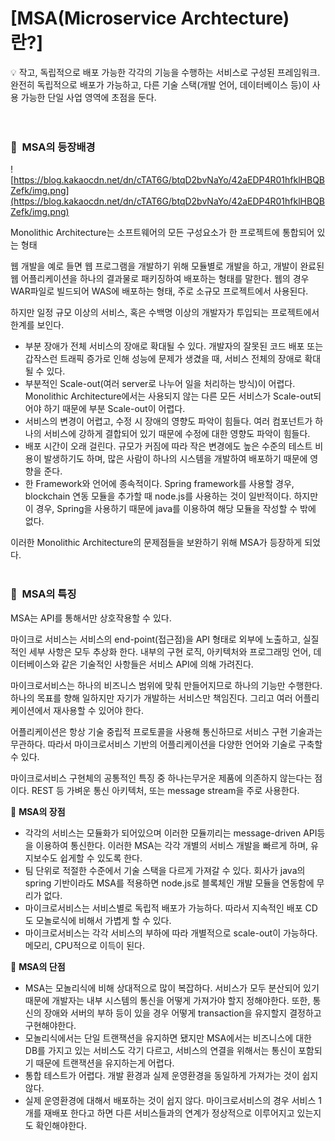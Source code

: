 # [MSA(Microservice Archtecture) 란?]

<aside>
💡 작고, 독립적으로 배포 가능한 각각의 기능을 수행하는 서비스로 구성된 프레임워크. 완전히 독립적으로 배포가 가능하고, 다른 기술 스택(개발 언어, 데이터베이스 등)이 사용 가능한 단일 사업 영역에 초점을 둔다.

</aside>

<br>
<br>

### 📗  MSA의 등장배경

![https://blog.kakaocdn.net/dn/cTAT6G/btqD2bvNaYo/42aEDP4R01hfklHBQBZefk/img.png](https://blog.kakaocdn.net/dn/cTAT6G/btqD2bvNaYo/42aEDP4R01hfklHBQBZefk/img.png)

Monolithic Architecture는 소프트웨어의 모든 구성요소가 한 프로젝트에 통합되어 있는 형태

웹 개발을 예로 들면 웹 프로그램을 개발하기 위해 모듈별로 개발을 하고, 개발이 완료된 웹 어플리케이션을 하나의 결과물로 패키징하여 배포하는 형태를 말한다. 웹의 경우 WAR파일로 빌드되어 WAS에 배포하는 형태, 주로 소규모 프로젝트에서 사용된다.

하지만 일정 규모 이상의 서비스, 혹은 수백명 이상의 개발자가 투입되는 프로젝트에서 한계를 보인다.

- 부분 장애가 전체 서비스의 장애로 확대될 수 있다.
개발자의 잘못된 코드 배포 또는 갑작스런 트래픽 증가로 인해 성능에 문제가 생겼을 때, 서비스 전체의 장애로 확대될 수 있다.
- 부분적인 Scale-out(여러 server로 나누어 일을 처리하는 방식)이 어렵다.                                      Monolithic Architecture에서는 사용되지 않는 다른 모든 서비스가 Scale-out되어야 하기 때문에 부분 Scale-out이 어렵다.
- 서비스의 변경이 어렵고, 수정 시 장애의 영향도 파악이 힘들다.                                                                     여러 컴포넌트가 하나의 서비스에 강하게 결합되어 있기 때문에 수정에 대한 영향도 파악이 힘들다.
- 배포 시간이 오래 걸린다.                                                                                                                             규모가 커짐에 따라 작은 변경에도 높은 수준의 테스트 비용이 발생하기도 하며, 많은 사람이 하나의 시스템을 개발하여 배포하기 때문에 영향을 준다.
- 한 Framework와 언어에 종속적이다.                                                                                                  Spring framework를 사용할 경우, blockchain 연동 모듈을 추가할 때 node.js를 사용하는 것이 일반적이다. 하지만 이 경우, Spring을 사용하기 때문에 java를 이용하여 해당 모듈을 작성할 수 밖에 없다.

이러한 Monolithic Architecture의 문제점들을 보완하기 위해 MSA가 등장하게 되었다. 
<br>
<br>

### 📘  MSA의 특징

MSA는 API를 통해서만 상호작용할 수 있다. 

마이크로 서비스는 서비스의 end-point(접근점)을 API 형태로 외부에 노출하고, 실질적인 세부 사항은 모두 추상화 한다. 내부의 구현 로직, 아키텍처와 프로그래밍 언어, 데이터베이스와 같은 기술적인 사항들은 서비스 API에 의해 가려진다.

마이크로서비스는 하나의 비즈니스 범위에 맞춰 만들어지므로 하나의 기능만 수행한다. 하나의 목표를 향해 일하지만 자기가 개발하는 서비스만 책임진다. 그리고 여러 어플리케이션에서 재사용할 수 있어야 한다.

어플리케이션은 항상 기술 중립적 프로토콜을 사용해 통신하므로 서비스 구현 기술과는 무관하다. 따라서 마이크로서비스 기반의 어플리케이션을 다양한 언어와 기술로 구축할 수 있다.

마이크로서비스 구현체의 공통적인 특징 중 하나는무거운 제품에 의존하지 않는다는 점이다. REST 등 가벼운 통신 아키텍처, 또는 message stream을 주로 사용한다.

🔸 **MSA의 장점**

- 각각의 서비스는 모듈화가 되어있으며 이러한 모듈끼리는 message-driven API등을 이용하여 통신한다. 이러한 MSA는 각각 개별의 서비스 개발을 빠르게 하며, 유지보수도 쉽게할 수 있도록 한다.
- 팀 단위로 적절한 수준에서 기술 스택을 다르게 가져갈 수 있다. 회사가 java의 spring 기반이라도 MSA를 적용하면 node.js로 블록체인 개발 모듈을 연동함에 무리가 없다.
- 마이크로서비스는 서비스별로 독립적 배포가 가능하다. 따라서 지속적인 배포 CD도 모놀로식에 비해서 가볍게 할 수 있다.
- 마이크로서비스는 각각 서비스의 부하에 따라 개별적으로 scale-out이 가능하다. 메모리, CPU적으로 이득이 된다.

🔸 **MSA의 단점**

- MSA는 모놀리식에 비해 상대적으로 많이 복잡하다. 서비스가 모두 분산되어 있기 때문에 개발자는 내부 시스템의 통신을 어떻게 가져가야 할지 정해야한다. 또한, 통신의 장애와 서버의 부하 등이 있을 경우 어떻게 transaction을 유지할지 결정하고 구현해야한다.
- 모놀리식에서는 단일 트랜잭션을 유지하면 됐지만 MSA에서는 비즈니스에 대한 DB를 가지고 있는 서비스도 각기 다르고, 서비스의 연결을 위해서는 통신이 포함되기 때문에 트랜잭션을 유지하는게 어렵다.
- 통합 테스트가 어렵다. 개발 환경과 실제 운영환경을 동일하게 가져가는 것이 쉽지 않다.
- 실제 운영환경에 대해서 배포하는 것이 쉽지 않다. 마이크로서비스의 경우 서비스 1개를 재배포 한다고 하면 다른 서비스들과의 연계가 정상적으로 이루어지고 있는지도 확인해야한다.
